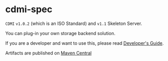 cdmi-spec
=========

`CDMI` `v1.0.2` (which is an ISO Standard) and `v1.1` Skeleton Server.

You can plug-in your own storage backend solution.

If you are a developer and want to use this, please read [Developer's Guide](DevGuide.md).

Artifacts are published on [Maven Central](http://search.maven.org/#search%7Cga%7C1%7Cg%3A%22gr.grnet%22%20cdmi-spec)
